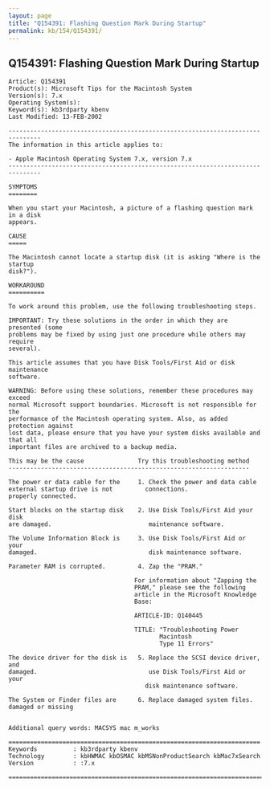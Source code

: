 ```yaml
---
layout: page
title: "Q154391: Flashing Question Mark During Startup"
permalink: kb/154/Q154391/
---
```


## Q154391: Flashing Question Mark During Startup

	Article: Q154391
	Product(s): Microsoft Tips for the Macintosh System
	Version(s): 7.x
	Operating System(s): 
	Keyword(s): kb3rdparty kbenv
	Last Modified: 13-FEB-2002
	
	-------------------------------------------------------------------------------
	The information in this article applies to:
	
	- Apple Macintosh Operating System 7.x, version 7.x 
	-------------------------------------------------------------------------------
	
	SYMPTOMS
	========
	
	When you start your Macintosh, a picture of a flashing question mark in a disk
	appears.
	
	CAUSE
	=====
	
	The Macintosh cannot locate a startup disk (it is asking "Where is the startup
	disk?").
	
	WORKAROUND
	==========
	
	To work around this problem, use the following troubleshooting steps.
	
	IMPORTANT: Try these solutions in the order in which they are presented (some
	problems may be fixed by using just one procedure while others may require
	several).
	
	This article assumes that you have Disk Tools/First Aid or disk maintenance
	software.
	
	WARNING: Before using these solutions, remember these procedures may exceed
	normal Microsoft support boundaries. Microsoft is not responsible for the
	performance of the Macintosh operating system. Also, as added protection against
	lost data, please ensure that you have your system disks available and that all
	important files are archived to a backup media.
	
	This may be the cause               Try this troubleshooting method
	-------------------------------------------------------------------
	
	The power or data cable for the     1. Check the power and data cable
	external startup drive is not         connections.
	properly connected.
	
	Start blocks on the startup disk    2. Use Disk Tools/First Aid your disk
	are damaged.                           maintenance software.
	
	The Volume Information Block is     3. Use Disk Tools/First Aid or your
	damaged.                               disk maintenance software.
	
	Parameter RAM is corrupted.         4. Zap the "PRAM."
	
	                                   For information about "Zapping the
	                                   PRAM," please see the following
	                                   article in the Microsoft Knowledge
	                                   Base:
	
	                                   ARTICLE-ID: Q140445
	
	                                   TITLE: "Troubleshooting Power 
	                                          Macintosh
	                                          Type 11 Errors"
	
	The device driver for the disk is   5. Replace the SCSI device driver, and
	damaged.                               use Disk Tools/First Aid or your
	                                      disk maintenance software.
	
	The System or Finder files are      6. Replace damaged system files.
	damaged or missing
	
	
	Additional query words: MACSYS mac m_works
	
	======================================================================
	Keywords          : kb3rdparty kbenv 
	Technology        : kbHWMAC kbOSMAC kbMSNonProductSearch kbMac7xSearch
	Version           : :7.x
	
	=============================================================================
	
